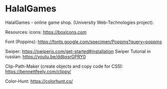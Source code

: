 # HalalGames
HalalGames - online game shop. (University Web-Technologies project).

Resources:
icons: https://boxicons.com 

Font (Poppins): https://fonts.google.com/specimen/Poppins?query=poppins

Swiper: https://swiperjs.com/get-started#installation 
Swiper Tutorial in russian: https://youtu.be/ddbxsrGPRY0

Clip-Path-Maker (create objects and copy code for CSS): https://bennettfeely.com/clippy/ 

Color-Hunt: https://colorhunt.co/ 
